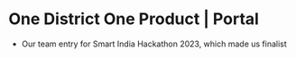 ﻿# One District One Product | Portal
- Our team entry for Smart India Hackathon 2023, which made us finalist
